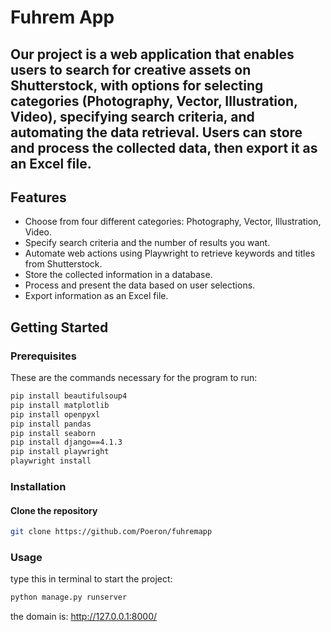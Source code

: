 # Fuhrem App

## Our project is a web application that enables users to search for creative assets on Shutterstock, with options for selecting categories (Photography, Vector, Illustration, Video), specifying search criteria, and automating the data retrieval. Users can store and process the collected data, then export it as an Excel file.

## Features

- Choose from four different categories: Photography, Vector, Illustration, Video.
- Specify search criteria and the number of results you want.
- Automate web actions using Playwright to retrieve keywords and titles from Shutterstock.
- Store the collected information in a database.
- Process and present the data based on user selections.
- Export information as an Excel file.

## Getting Started

### Prerequisites

These are the commands necessary for the program to run:

```bash
pip install beautifulsoup4
pip install matplotlib
pip install openpyxl
pip install pandas
pip install seaborn
pip install django==4.1.3
pip install playwright
playwright install
```
### Installation

#### Clone the repository
```bash
git clone https://github.com/Poeron/fuhremapp
```

### Usage
type this in terminal to start the project:
```bash
python manage.py runserver
```
the domain is: http://127.0.0.1:8000/
